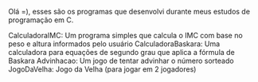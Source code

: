 Olá =), esses são os programas que desenvolvi durante meus estudos de programação em C.

CalculadoraIMC: Um programa simples que calcula o IMC com base no peso e altura informados pelo usuário
CalculadoraBaskara: Uma calculadora para equações de segundo grau que aplica a fórmula de Baskara
Advinhacao: Um jogo de tentar advinhar o número sorteado
JogoDaVelha: Jogo da Velha (para jogar em 2 jogadores)
